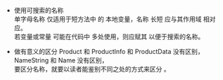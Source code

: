
- 使用可搜索的名称    
单字母名称 仅适用于短方法中 的 本地变量，名称 长短 应与其作用域 相对应。   
若变量或常量 可能在代码中 多处使用，则应赋其 以便于搜索的名称。    

- 做有意义的区分
Product 和 ProductInfo 和 ProductData 没有区别，NameString 和 Name 没有区别，  
要区分名称，就要以读者能鉴别不同之处的方式来区分 。  
